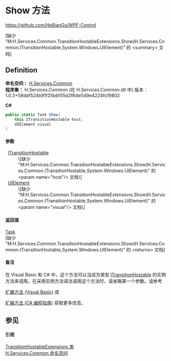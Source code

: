 # Show 方法
https://github.com/HeBianGu/WPF-Control

\[缺少 "M:H.Services.Common.TransitionHostableExtensions.Show(H.Services.Common.ITransitionHostable,System.Windows.UIElement)" 的 &lt;summary&gt; 文档\]



## Definition
**命名空间：** <a href="b9cdd84f-6623-a51a-f53b-465103ced202">H.Services.Common</a>  
**程序集：** H.Services.Common (在 H.Services.Common.dll 中) 版本：1.0.3+58daf524b91f25bbf55d2f64e549e4224fcf9802

**C#**
``` C#
public static Task Show(
	this ITransitionHostable host,
	UIElement visual
)
```



#### 参数
<dl><dt>  <a href="4f53b3a7-3f37-cbe8-1650-f500c22fbac3">ITransitionHostable</a></dt><dd>\[缺少 "M:H.Services.Common.TransitionHostableExtensions.Show(H.Services.Common.ITransitionHostable,System.Windows.UIElement)" 的 &lt;param name="host"/&gt; 文档\]</dd><dt>  <a href="https://learn.microsoft.com/dotnet/api/system.windows.uielement" target="_blank" rel="noopener noreferrer">UIElement</a></dt><dd>\[缺少 "M:H.Services.Common.TransitionHostableExtensions.Show(H.Services.Common.ITransitionHostable,System.Windows.UIElement)" 的 &lt;param name="visual"/&gt; 文档\]</dd></dl>

#### 返回值
<a href="https://learn.microsoft.com/dotnet/api/system.threading.tasks.task" target="_blank" rel="noopener noreferrer">Task</a>  
\[缺少 "M:H.Services.Common.TransitionHostableExtensions.Show(H.Services.Common.ITransitionHostable,System.Windows.UIElement)" 的 &lt;returns&gt; 文档\]

#### 备注
在 Visual Basic 和 C# 中，这个方法可以当成为类型 <a href="4f53b3a7-3f37-cbe8-1650-f500c22fbac3">ITransitionHostable</a> 的实例方法来调用。在采用实例方法语法调用这个方法时，请省略第一个参数。请参考 <a href="https://docs.microsoft.com/dotnet/visual-basic/programming-guide/language-features/procedures/extension-methods" target="_blank" rel="noopener noreferrer">

扩展方法 (Visual Basic)</a> 或 <a href="https://docs.microsoft.com/dotnet/csharp/programming-guide/classes-and-structs/extension-methods" target="_blank" rel="noopener noreferrer">

扩展方法 (C# 编程指南)</a> 获取更多信息。

## 参见


#### 引用
<a href="507303ff-6d0e-8302-7211-0d978bd2b924">TransitionHostableExtensions 类</a>  
<a href="b9cdd84f-6623-a51a-f53b-465103ced202">H.Services.Common 命名空间</a>  
